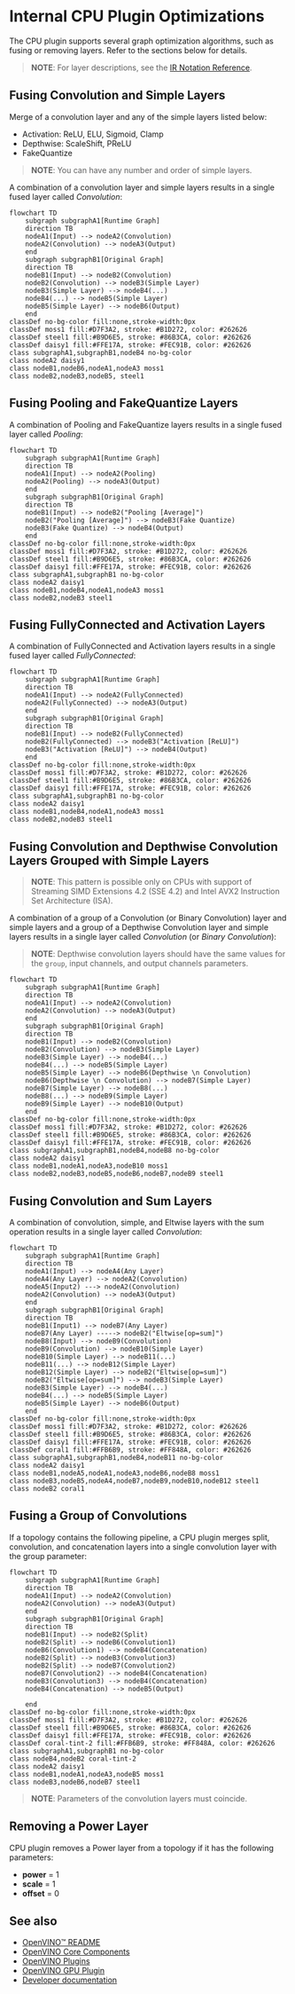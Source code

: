 # Internal CPU Plugin Optimizations

The CPU plugin supports several graph optimization algorithms, such as fusing or removing layers.
Refer to the sections below for details.

> **NOTE**: For layer descriptions, see the [IR Notation Reference](https://docs.openvino.ai/2023.0/openvino_docs_ops_opset.html).


## Fusing Convolution and Simple Layers

Merge of a convolution layer and any of the simple layers listed below:
- Activation: ReLU, ELU, Sigmoid, Clamp
- Depthwise: ScaleShift, PReLU
- FakeQuantize

> **NOTE**: You can have any number and order of simple layers.

A combination of a convolution layer and simple layers results in a single fused layer called 
*Convolution*:

```mermaid
flowchart TD
    subgraph subgraphA1[Runtime Graph]
    direction TB
    nodeA1(Input) --> nodeA2(Convolution)
    nodeA2(Convolution) --> nodeA3(Output)
    end
    subgraph subgraphB1[Original Graph]
    direction TB
    nodeB1(Input) --> nodeB2(Convolution)
    nodeB2(Convolution) --> nodeB3(Simple Layer)
    nodeB3(Simple Layer) --> nodeB4(...)
    nodeB4(...) --> nodeB5(Simple Layer)
    nodeB5(Simple Layer) --> nodeB6(Output)
    end
classDef no-bg-color fill:none,stroke-width:0px
classDef moss1 fill:#D7F3A2, stroke: #B1D272, color: #262626
classDef steel1 fill:#B9D6E5, stroke: #86B3CA, color: #262626
classDef daisy1 fill:#FFE17A, stroke: #FEC91B, color: #262626
class subgraphA1,subgraphB1,nodeB4 no-bg-color
class nodeA2 daisy1
class nodeB1,nodeB6,nodeA1,nodeA3 moss1
class nodeB2,nodeB3,nodeB5, steel1
```

## Fusing Pooling and FakeQuantize Layers

A combination of Pooling and FakeQuantize layers results in a single fused layer called *Pooling*:  

```mermaid
flowchart TD
    subgraph subgraphA1[Runtime Graph]
    direction TB
    nodeA1(Input) --> nodeA2(Pooling)
    nodeA2(Pooling) --> nodeA3(Output)
    end
    subgraph subgraphB1[Original Graph]
    direction TB
    nodeB1(Input) --> nodeB2("Pooling [Average]")
    nodeB2("Pooling [Average]") --> nodeB3(Fake Quantize)
    nodeB3(Fake Quantize) --> nodeB4(Output)
    end
classDef no-bg-color fill:none,stroke-width:0px
classDef moss1 fill:#D7F3A2, stroke: #B1D272, color: #262626
classDef steel1 fill:#B9D6E5, stroke: #86B3CA, color: #262626
classDef daisy1 fill:#FFE17A, stroke: #FEC91B, color: #262626
class subgraphA1,subgraphB1 no-bg-color
class nodeA2 daisy1
class nodeB1,nodeB4,nodeA1,nodeA3 moss1
class nodeB2,nodeB3 steel1
```
## Fusing FullyConnected and Activation Layers

A combination of FullyConnected and Activation layers results in a single fused layer called 
*FullyConnected*:

```mermaid
flowchart TD
    subgraph subgraphA1[Runtime Graph]
    direction TB
    nodeA1(Input) --> nodeA2(FullyConnected)
    nodeA2(FullyConnected) --> nodeA3(Output)
    end
    subgraph subgraphB1[Original Graph]
    direction TB
    nodeB1(Input) --> nodeB2(FullyConnected)
    nodeB2(FullyConnected) --> nodeB3("Activation [ReLU]")
    nodeB3("Activation [ReLU]") --> nodeB4(Output)
    end
classDef no-bg-color fill:none,stroke-width:0px
classDef moss1 fill:#D7F3A2, stroke: #B1D272, color: #262626
classDef steel1 fill:#B9D6E5, stroke: #86B3CA, color: #262626
classDef daisy1 fill:#FFE17A, stroke: #FEC91B, color: #262626
class subgraphA1,subgraphB1 no-bg-color
class nodeA2 daisy1
class nodeB1,nodeB4,nodeA1,nodeA3 moss1
class nodeB2,nodeB3 steel1
```
## Fusing Convolution and Depthwise Convolution Layers Grouped with Simple Layers

> **NOTE**: This pattern is possible only on CPUs with support of Streaming SIMD Extensions 4.2 
> (SSE 4.2) and Intel AVX2 Instruction Set Architecture (ISA).

A combination of a group of a Convolution (or Binary Convolution) layer and simple layers and a group of a Depthwise Convolution
layer and simple layers results in a single layer called *Convolution* (or *Binary Convolution*):
> **NOTE**: Depthwise convolution layers should have the same values for the `group`, input channels, and output channels parameters.

```mermaid
flowchart TD
    subgraph subgraphA1[Runtime Graph]
    direction TB
    nodeA1(Input) --> nodeA2(Convolution)
    nodeA2(Convolution) --> nodeA3(Output)
    end
    subgraph subgraphB1[Original Graph]
    direction TB
    nodeB1(Input) --> nodeB2(Convolution)
    nodeB2(Convolution) --> nodeB3(Simple Layer)
    nodeB3(Simple Layer) --> nodeB4(...)
    nodeB4(...) --> nodeB5(Simple Layer)
    nodeB5(Simple Layer) --> nodeB6(Depthwise \n Convolution)
    nodeB6(Depthwise \n Convolution) --> nodeB7(Simple Layer)
    nodeB7(Simple Layer) --> nodeB8(...)
    nodeB8(...) --> nodeB9(Simple Layer)
    nodeB9(Simple Layer) --> nodeB10(Output)
    end
classDef no-bg-color fill:none,stroke-width:0px
classDef moss1 fill:#D7F3A2, stroke: #B1D272, color: #262626
classDef steel1 fill:#B9D6E5, stroke: #86B3CA, color: #262626
classDef daisy1 fill:#FFE17A, stroke: #FEC91B, color: #262626
class subgraphA1,subgraphB1,nodeB4,nodeB8 no-bg-color
class nodeA2 daisy1
class nodeB1,nodeA1,nodeA3,nodeB10 moss1
class nodeB2,nodeB3,nodeB5,nodeB6,nodeB7,nodeB9 steel1
```
## Fusing Convolution and Sum Layers

A combination of convolution, simple, and Eltwise layers with the sum operation results in a single layer called *Convolution*:

```mermaid
flowchart TD
    subgraph subgraphA1[Runtime Graph]
    direction TB
    nodeA1(Input) --> nodeA4(Any Layer)
    nodeA4(Any Layer) --> nodeA2(Convolution)
    nodeA5(Input2) ---> nodeA2(Convolution)
    nodeA2(Convolution) --> nodeA3(Output)
    end
    subgraph subgraphB1[Original Graph]
    direction TB
    nodeB1(Input1) --> nodeB7(Any Layer)
    nodeB7(Any Layer) -----> nodeB2("Eltwise[op=sum]")
    nodeB8(Input) --> nodeB9(Convolution)
    nodeB9(Convolution) --> nodeB10(Simple Layer)
    nodeB10(Simple Layer) --> nodeB11(...)
    nodeB11(...) --> nodeB12(Simple Layer)
    nodeB12(Simple Layer) --> nodeB2("Eltwise[op=sum]")
    nodeB2("Eltwise[op=sum]") --> nodeB3(Simple Layer)
    nodeB3(Simple Layer) --> nodeB4(...)
    nodeB4(...) --> nodeB5(Simple Layer)
    nodeB5(Simple Layer) --> nodeB6(Output)
    end
classDef no-bg-color fill:none,stroke-width:0px
classDef moss1 fill:#D7F3A2, stroke: #B1D272, color: #262626
classDef steel1 fill:#B9D6E5, stroke: #86B3CA, color: #262626
classDef daisy1 fill:#FFE17A, stroke: #FEC91B, color: #262626
classDef coral1 fill:#FFB6B9, stroke: #FF848A, color: #262626
class subgraphA1,subgraphB1,nodeB4,nodeB11 no-bg-color
class nodeA2 daisy1
class nodeB1,nodeA5,nodeA1,nodeA3,nodeB6,nodeB8 moss1
class nodeB3,nodeB5,nodeA4,nodeB7,nodeB9,nodeB10,nodeB12 steel1
class nodeB2 coral1
```
## Fusing a Group of Convolutions

If a topology contains the following pipeline, a CPU plugin merges split, convolution, and concatenation layers into a single convolution layer with the group parameter:   

```mermaid
flowchart TD
    subgraph subgraphA1[Runtime Graph]
    direction TB
    nodeA1(Input) --> nodeA2(Convolution)
    nodeA2(Convolution) --> nodeA3(Output)
    end
    subgraph subgraphB1[Original Graph]
    direction TB
    nodeB1(Input) --> nodeB2(Split)
    nodeB2(Split) --> nodeB6(Convolution1)
    nodeB6(Convolution1) --> nodeB4(Concatenation)
    nodeB2(Split) --> nodeB3(Convolution3)
    nodeB2(Split) --> nodeB7(Convolution2)
    nodeB7(Convolution2) --> nodeB4(Concatenation)
    nodeB3(Convolution3) --> nodeB4(Concatenation)
    nodeB4(Concatenation) --> nodeB5(Output)

    end
classDef no-bg-color fill:none,stroke-width:0px
classDef moss1 fill:#D7F3A2, stroke: #B1D272, color: #262626
classDef steel1 fill:#B9D6E5, stroke: #86B3CA, color: #262626
classDef daisy1 fill:#FFE17A, stroke: #FEC91B, color: #262626
classDef coral-tint-2 fill:#FFB6B9, stroke: #FF848A, color: #262626
class subgraphA1,subgraphB1 no-bg-color
class nodeB4,nodeB2 coral-tint-2
class nodeA2 daisy1
class nodeB1,nodeA1,nodeA3,nodeB5 moss1
class nodeB3,nodeB6,nodeB7 steel1
```
> **NOTE**: Parameters of the convolution layers must coincide.


## Removing a Power Layer

CPU plugin removes a Power layer from a topology if it has the following parameters:
  - <b>power</b> = 1
  - <b>scale</b> = 1
  - <b>offset</b> = 0

## See also

 * [OpenVINO™ README](../../../../README.md)
 * [OpenVINO Core Components](../../../README.md)
 * [OpenVINO Plugins](../../README.md)
 * [OpenVINO GPU Plugin](../README.md)
 * [Developer documentation](../../../../docs/dev/index.md)
